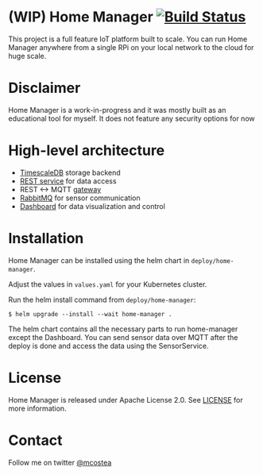 # (WIP) Home Manager [![Build Status](https://dev.azure.com/mihaiandreicostea/HomeManager/_apis/build/status/macostea.HomeManager?branchName=master)](https://dev.azure.com/mihaiandreicostea/HomeManager/_build/latest?definitionId=2&branchName=master)
This project is a full feature IoT platform built to scale. You can run Home Manager anywhere from a single RPi on your local network to the cloud for huge scale.

# Disclaimer
Home Manager is a work-in-progress and it was mostly built as an educational tool for myself. It does not feature any security options for now 

# High-level architecture
* [TimescaleDB](https://www.timescale.com/) storage backend
* [REST service](SensorService/README.md) for data access
* REST <-> MQTT [gateway](SensorListener/README.md)
* [RabbitMQ](https://www.rabbitmq.com/) for sensor communication
* [Dashboard](Dashboard) for data visualization and control

# Installation
Home Manager can be installed using the helm chart in `deploy/home-manager`.

Adjust the values in `values.yaml` for your Kubernetes cluster.

Run the helm install command from `deploy/home-manager`:
```
$ helm upgrade --install --wait home-manager .
```

The helm chart contains all the necessary parts to run home-manager except the Dashboard. You can send sensor data over MQTT after the deploy is done and access the data using the SensorService.

# License
Home Manager is released under Apache License 2.0. See [LICENSE](LICENSE) for more information.

# Contact
Follow me on twitter [@mcostea](https://twitter.com/mcostea)